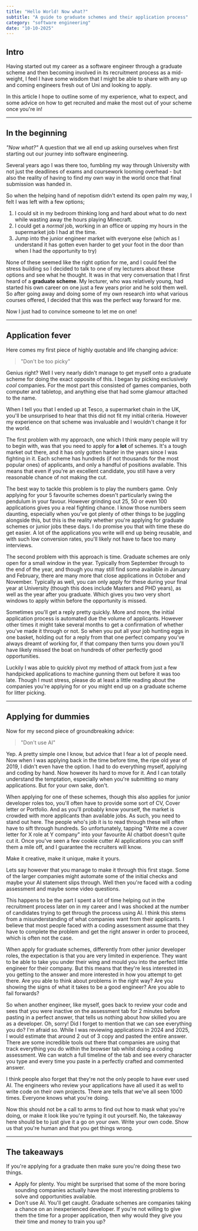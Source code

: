 ```yaml
---
title: "Hello World! Now what?"
subtitle: "A guide to graduate schemes and their application process"
category: "software engineering"
date: "10-10-2025"
---
```


## Intro

Having started out my career as a software engineer through a graduate scheme and then becoming involved in its recruitment process as a mid-weight, I feel I have some wisdom that I might be able to share with any up and coming engineers fresh out of Uni and looking to apply.

In this article I hope to outline some of my experience, what to expect, and some advice on how to get recruited and make the most out of your scheme once you're in!

---

## In the beginning

_"Now what?"_ A question that we all end up asking ourselves when first starting out our journey into software engineering.

Several years ago I was there too, fumbling my way through University with not just the deadlines of exams and coursework looming overhead - but also the reality of having to find my own way in the world once that final submission was handed in.

So when the helping hand of nepotism didn't extend its open palm my way, I felt I was left with a few options;

1. I could sit in my bedroom thinking long and hard about what to do next while wasting away the hours playing Minecraft.
2. I could get a _normal_ job, working in an office or upping my hours in the supermarket job I had at the time.
3. Jump into the junior engineer market with everyone else (which as I understand it has gotten even harder to get your foot in the door than when I had the opportunity to try)

None of these seemed like the right option for me, and I could feel the stress building so I decided to talk to one of my lecturers about these options and see what he thought. It was in that very conversation that I first heard of a **graduate scheme**. My lecturer, who was relatively young, had started his own career on one just a few years prior and he sold them well. So after going away and doing some of my own research into what various courses offered, I decided that this was the perfect way forward for me.

Now I just had to convince someone to let me on one!

---

## Application fever

Here comes my first piece of highly quotable and life changing advice:

> "Don't be too picky"

Genius right? Well I very nearly didn't manage to get myself onto a graduate scheme for doing the exact opposite of this. I began by picking exclusively _cool_ companies. For the most part this consisted of games companies, both computer and tabletop, and anything else that had some glamour attached to the name.

When I tell you that I ended up at Tesco, a supermarket chain in the UK, you'll be unsurprised to hear that this did not fit my initial criteria. However my experience on that scheme was invaluable and I wouldn't change it for the world.

The first problem with my approach, one which I think many people will try to begin with, was that you need to apply for **a lot** of schemes. It's a tough market out there, and it has only gotten harder in the years since I was fighting in it. Each scheme has hundreds (if not thousands for the most popular ones) of applicants, and only a handful of positions available. This means that even if you're an excellent candidate, you still have a very reasonable chance of not making the cut.

The best way to tackle this problem is to play the numbers game. Only applying for your 5 favourite schemes doesn't particularly swing the pendulum in your favour. However grinding out 25, 50 or even 100 applications gives you a real fighting chance. I know those numbers seem daunting, especially when you've got plenty of other things to be juggling alongside this, but this is the reality whether you're applying for graduate schemes or junior jobs these days. I do promise you that with time these do get easier. A lot of the applications you write will end up being reusable, and with such low conversion rates, you'll likely not have to face too many interviews.

The second problem with this approach is time. Graduate schemes are only open for a small window in the year. Typically from September through to the end of the year, and though you may still find some available in January and February, there are many more that close applications in October and November. Typically as well, you can only apply for these during your final year at University (though this does include Masters and PHD years), as well as the year after you graduate. Which gives you two very short windows to apply within before the opportunity is missed.

Sometimes you'll get a reply pretty quickly. More and more, the initial application process is automated due the volume of applicants. However other times it might take several months to get a confirmation of whether you've made it through or not. So when you put all your job hunting eggs in one basket, holding out for a reply from that one perfect company you've always dreamt of working for, if that company then turns you down you'll have likely missed the boat on hundreds of other perfectly good opportunities.

Luckily I was able to quickly pivot my method of attack from just a few handpicked applications to machine gunning them out before it was too late. Though I must stress, please do at least a little reading about the companies you're applying for or you might end up on a graduate scheme for litter picking.

---

## Applying for dummies

Now for my second piece of groundbreaking advice:

> "Don't use AI"

Yep. A pretty simple one I know, but advice that I fear a lot of people need. Now when I was applying back in the time before time, the ripe old year of 2019, I didn't even have the option. I had to do everything myself, applying and coding by hand. Now however its hard to move for it. And I can totally understand the temptation, especially when you're submitting so many applications. But for your own sake, don't.

When applying for one of these schemes, though this also applies for junior developer roles too, you'll often have to provide some sort of CV, Cover letter or Portfolio. And as you'll probably know yourself, the market is crowded with more applicants than available jobs. As such, you need to stand out here. The people who's job it is to read through these will often have to sift through hundreds. So unfortunately, tapping "Write me a cover letter for X role at Y company" into your favourite AI chatbot doesn't quite cut it. Once you've seen a few cookie cutter AI applications you can sniff them a mile off, and I guarantee the recruiters will know.

Make it creative, make it unique, make it yours.

Lets say however that you manage to make it through this first stage. Some of the larger companies might automate some of the initial checks and maybe your AI statement slips through. Well then you're faced with a coding assessment and maybe some video questions.

This happens to be the part I spent a lot of time helping out in the recruitment process later on in my career and I was shocked at the number of candidates trying to get through the process using AI. I think this stems from a misunderstanding of what companies want from their applicants. I believe that most people faced with a coding assessment assume that they have to complete the problem and get the right answer in order to proceed, which is often not the case.

When apply for graduate schemes, differently from other junior developer roles, the expectation is that you are very limited in experience. They want to be able to take you under their wing and mould you into the perfect little engineer for their company. But this means that they're less interested in you getting to the answer and more interested in how you attempt to get there. Are you able to think about problems in the right way? Are you showing the signs of what it takes to be a good engineer? Are you able to fail forwards?

So when another engineer, like myself, goes back to review your code and sees that you were inactive on the assessment tab for 2 minutes before pasting in a perfect answer, that tells us nothing about how skilled you are as a developer. Oh, sorry! Did I forget to mention that we can see everything you do? I'm afraid so. While I was reviewing applications in 2024 and 2025, I would estimate that around 2 out of 3 copy and pasted the entire answer. There are some incredible tools out there that companies are using that track everything you do within the browser tab whilst doing a coding assessment. We can watch a full timeline of the tab and see every character you type and every time you paste in a perfectly crafted and commented answer.

I think people also forget that they're not the only people to have ever used AI. The engineers who review your applications have all used it as well to write code on their own projects. There are tells that we've all seen 1000 times. Everyone knows what you're doing.

Now this should not be a call to arms to find out how to mask what you're doing, or make it look like you're typing it out yourself. No, the takeaway here should be to just give it a go on your own. Write your own code. Show us that you're human and that you get things wrong.

---

## The takeaways

If you're applying for a graduate then make sure you're doing these two things.

- Apply for plenty. You might be surprised that some of the more boring sounding companies actually have the most interesting problems to solve and opportunities available.
- Don't use AI. You'll get caught. Graduate schemes are companies taking a chance on an inexperienced developer. If you're not willing to give them the time for a proper application, then why would they give you their time and money to train you up?
